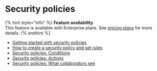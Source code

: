 # Security policies

{% hint style="info" %}
**Feature availability**\
This feature is available with Enterprise plans. See [pricing plans](https://snyk.io/plans/) for more details.
{% endhint %}

* [Getting started with security policies](getting-started-with-security-policies.md)
* [How to create a security policy and set rules](how-to-create-a-security-policy-and-set-rules.md)
* [Security policies: Conditions](security-policy-conditions.md)
* [Security policies: Actions](security-policies-actions.md)
* [Security policies: What collaborators see](security-policies-what-collaborators-see.md)
